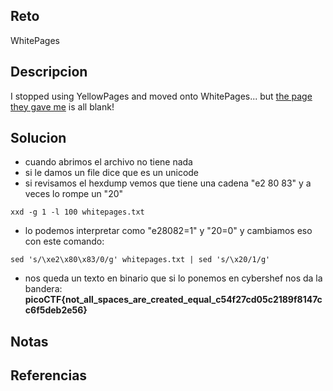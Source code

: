 
## Reto
WhitePages
## Descripcion
I stopped using YellowPages and moved onto WhitePages... but [the page they gave me](https://jupiter.challenges.picoctf.org/static/74274b96fe966126a1953c80762af80d/whitepages.txt) is all blank!

## Solucion
- cuando abrimos el archivo no tiene nada
- si le damos un file dice que es un unicode
- si revisamos el hexdump vemos que tiene una cadena "e2 80 83" y a veces lo rompe un "20"
```
xxd -g 1 -l 100 whitepages.txt
```
- lo podemos interpretar como "e28082=1" y "20=0" y cambiamos eso con este comando:
```
sed 's/\xe2\x80\x83/0/g' whitepages.txt | sed 's/\x20/1/g'
```
- nos queda un texto en binario que si lo ponemos en cybershef nos da la bandera: **picoCTF{not_all_spaces_are_created_equal_c54f27cd05c2189f8147cc6f5deb2e56}**
## Notas

## Referencias
